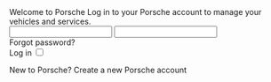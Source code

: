 <Playground>
  <div class="safe-zone">
    <p-grid class="spacing-mt-80">
      <p-grid-item size="{ base: 12, m: 8 }">
        <p-headline variant="headline-2" tag="h1">Welcome to Porsche</p-headline>
        <p-text size="{ base: 'small', l: 'medium' }" class="spacing-mt-8">Log in to your Porsche account to manage your vehicles and services.</p-text>
      </p-grid-item>
    </p-grid>
    <p-grid class="form-row-spacing-l">
      <p-grid-item size="{ base: 12, s: 10, m: 8, l: 4 }">
        <form novalidate>
          <p-text-field-wrapper label="Porsche ID (email address)">
            <input type="email" name="email">
          </p-text-field-wrapper>
          <p-text-field-wrapper label="Password" class="form-row-spacing-m">
            <input type="password" name="password">
          </p-text-field-wrapper>
          <div class="spacing-mt-8">
            <p-link-pure href="#">Forgot password?</p-link-pure>
          </div>
          <p-button type="submit" class="form-row-spacing-l">Log in</p-button>
          <p-checkbox-wrapper label="Keep me logged in" class="form-row-spacing-m">
            <input type="checkbox" name="login">
          </p-checkbox-wrapper>
        </form>
      </p-grid-item>
    </p-grid>
    <p-grid>
      <p-grid-item size="{ base: 12, m: 8 }">
        <p-headline variant="headline-3" tag="h2" class="spacing-mt-56">New to Porsche?</p-headline>
        <p-link-pure href="#" class="spacing-mt-8">Create a new Porsche account</p-link-pure>
      </p-grid-item>
    </p-grid>
  </div>
</Playground>
